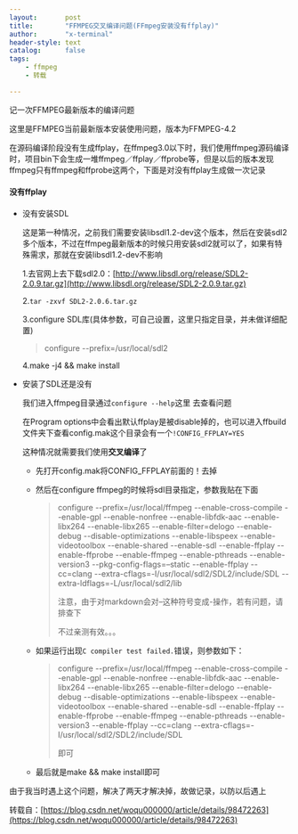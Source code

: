 ```yaml
---
layout:       post
title:        "FFMPEG交叉编译问题(FFmpeg安装没有ffplay)"
author:       "x-terminal"
header-style: text
catalog:      false
tags:
    - ffmpeg
    - 转载

---
```


记一次FFMPEG最新版本的编译问题

这里是FFMPEG当前最新版本安装使用问题，版本为FFMPEG-4.2

在源码编译阶段没有生成ffplay，在ffmpeg3.0以下时，我们使用ffmpeg源码编译时，项目bin下会生成一堆ffmpeg／ffplay／ffprobe等，但是以后的版本发现ffmpeg只有ffmpeg和ffprobe这两个，下面是对没有ffplay生成做一次记录

#### 没有ffplay

- 没有安装SDL

  这是第一种情况，之前我们需要安装libsdl1.2-dev这个版本，然后在安装sdl2多个版本，不过在ffmpeg最新版本的时候只用安装sdl2就可以了，如果有特殊需求，那就在安装libsdl1.2-dev不影响

  1.去官网上去下载sdl2.0：[http://www.libsdl.org/release/SDL2-2.0.9.tar.gz](http://www.libsdl.org/release/SDL2-2.0.9.tar.gz)

  2.`tar -zxvf SDL2-2.0.6.tar.gz`

  3.configure SDL库(具体参数，可自己设置，这里只指定目录，并未做详细配置)

  > configure --prefix=/usr/local/sdl2

  4.make -j4 && make install

- 安装了SDL还是没有

  我们进入ffmpeg目录通过`configure --help`这里 去查看问题

  在Program options中会看出默认ffplay是被disable掉的，也可以进入ffbuild文件夹下查看config.mak这个目录会有一个`!CONFIG_FFPLAY=YES`

  这种情况就需要我们使用**交叉编译**了

  - 先打开config.mak将CONFIG_FFPLAY前面的！去掉

  - 然后在configure ffmpeg的时候将sdl目录指定，参数我贴在下面

    > configure --prefix=/usr/local/ffmpeg --enable-cross-compile --enable-gpl --enable-nonfree --enable-libfdk-aac --enable-libx264 --enable-libx265 --enable-filter=delogo --enable-debug --disable-optimizations --enable-libspeex --enable-videotoolbox --enable-shared --enable-sdl --enable-ffplay --enable-ffprobe --enable-ffmpeg --enable-pthreads --enable-version3 --pkg-config-flags=–static --enable-ffplay --cc=clang --extra-cflags=-I/usr/local/sdl2/SDL2/include/SDL --extra-ldflags=-L/usr/local/sdl2/lib
    >
    > 注意，由于对markdown会对–这种符号变成-操作，若有问题，请排查下
    >
    > 不过亲测有效。。。

  - 如果运行出现`C compiler test failed.`错误，则参数如下：

    > configure --prefix=/usr/local/ffmpeg --enable-cross-compile --enable-gpl --enable-nonfree --enable-libfdk-aac --enable-libx264 --enable-libx265 --enable-filter=delogo --enable-debug --disable-optimizations --enable-libspeex --enable-videotoolbox --enable-shared --enable-sdl --enable-ffplay --enable-ffprobe --enable-ffmpeg --enable-pthreads --enable-version3 --enable-ffplay --cc=clang --extra-cflags=-I/usr/local/sdl2/SDL2/include/SDL
    >
    > 即可

  - 最后就是make && make install即可

由于我当时遇上这个问题，解决了两天才解决掉，故做记录，以防以后遇上

转载自：[https://blog.csdn.net/woqu000000/article/details/98472263](https://blog.csdn.net/woqu000000/article/details/98472263)
